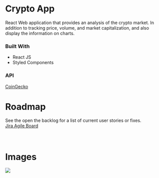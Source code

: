 # Crypto App

React Web application that provides an analysis of the crypto market. In addition to tracking price, volume, and market capitalization, and also display the information on charts.

### Built With

- React JS
- Styled Components

### API

[CoinGecko](https://www.coingecko.com/en/api/documentation)

# Roadmap

See the open the backlog for a list of current user stories or fixes.</br>
[Jira Agile Board ](https://jira.external-share.com/issue/fb8de46e-4a1e-4f68-8890-e9ee34a3da79)
</br>
</br>
</br>

# Images

![](https://i.ibb.co/T1srGYp/Untitled-1.png)
